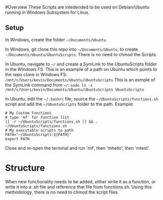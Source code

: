 #Overview
These Scripts are intedended to be used on Debian/Ubuntu running in Windows Subsystem for Linux.

## Setup
In Windows, create the folder `~/Documents/Ubuntu`.

In Windows, git clone this repo into `~/Documents/Ubuntu`, to create `~/Documents/Ubuntu/UbuntuScripts`. There is no need to chmod the Scripts.

In Ubuntu, navigate to `~/` and create a SymLink to the UbuntuScripts folder in the Windows FS. This is an example of a path on Ubuntu which points to the repo clone in Windows FS:
```/mnt/c/Users/kevin/Documents/Ubuntu/UbuntuScripts```
This is an exmple of the SymLink command from `~/`:
```sudo ln -s /mnt/c/Users/kevin/Documents/Ubuntu/UbuntuScripts UbuntuScripts```

In Ubuntu, edit the `~/.bashrc` file, source the `~/UbuntuScripts/functions.sh` script and add the `~/UbuntuScripts` folder to the path. Example:

```
# My Custom Functions
# type 'mf' for function list
[[ -r ~/UbuntuScripts/functions.sh ]] && . ~/UbuntuScripts/functions.sh
# My executable scripts to path
PATH="~/UbuntuScripts:${PATH}"
export PATH
```

Close and re-open the terminal and run 'mf', then 'mhello', then 'mtest'.

# Structure
When new functionality needs to be added, either write it as a function, or write it into a .sh file and reference that file from functions.sh. Using this methodology, there is no need to chmod the script files.
